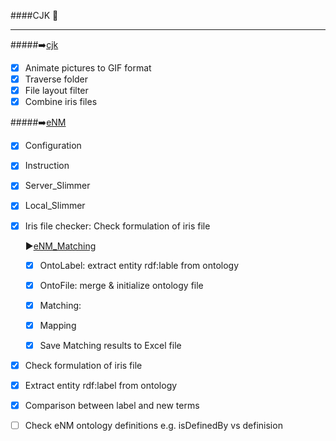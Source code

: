 ####CJK :speech_balloon:

--------
#####:arrow_right:[cjk](https://github.com/JKChang2015/CJK/tree/master/src/main/java/com/github/cjk)
- [x] Animate pictures to GIF format
- [x] Traverse folder 
- [x] File layout filter 
- [x] Combine iris files

#####:arrow_right:[eNM](https://github.com/JKChang2015/CJK/tree/master/src/main/java/com/github/eNM)
- [x] Configuration
- [x] Instruction
- [x] Server_Slimmer
- [x] Local_Slimmer
- [x] Iris file checker: Check formulation of iris file
  
  :arrow_forward:[eNM_Matching](https://github.com/JKChang2015/CJK/tree/master/CJK/src/main/java/eNM/Matching)
  - [x] OntoLabel: extract entity rdf:lable from ontology
  - [x] OntoFile: merge & initialize ontology file
  - [x] Matching:
  - [x] Mapping
  - [x] Save Matching results to Excel file
  
  
  
  


- [x] Check formulation of iris file
- [x] Extract entity rdf:label from ontology
- [x] Comparison between label and new terms
- [ ] Check eNM ontology definitions e.g. isDefinedBy vs definision

